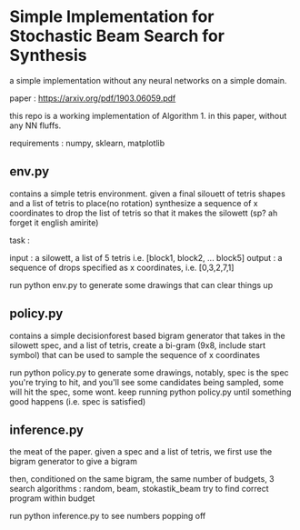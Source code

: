 # Simple Implementation for Stochastic Beam Search for Synthesis

a simple implementation without any neural networks on a simple domain.

paper : https://arxiv.org/pdf/1903.06059.pdf

this repo is a working implementation of Algorithm 1. in this paper, without any NN fluffs.

requirements : numpy, sklearn, matplotlib

## env.py

contains a simple tetris environment. given a final silouett of tetris shapes and a list of tetris to place(no rotation) synthesize a sequence of x coordinates to drop the list of tetris so that it makes the silowett (sp? ah forget it english amirite)

task :

input : a silowett, a list of 5 tetris i.e. [block1, block2, ... block5]
output : a sequence of drops specified as x coordinates, i.e. [0,3,2,7,1]

run python env.py to generate some drawings that can clear things up

## policy.py

contains a simple decisionforest based bigram generator that takes in the silowett spec, and a list of tetris, create a bi-gram (9x8, include start symbol) that can be used to sample the sequence of x coordinates

run python policy.py to generate some drawings, notably, spec is the spec you're trying to hit, and you'll see some candidates being sampled, some will hit the spec, some wont. keep running python policy.py until something good happens (i.e. spec is satisfied)

## inference.py

the meat of the paper. given a spec and a list of tetris, we first use the bigram generator to give a bigram

then, conditioned on the same bigram, the same number of budgets, 3 search algorithms : random, beam, stokastik_beam try to find correct program within budget

run python inference.py to see numbers popping off

